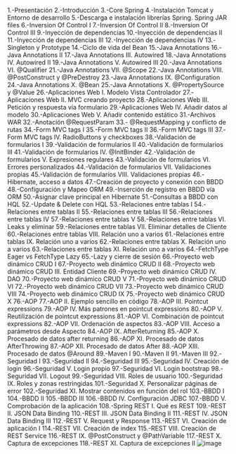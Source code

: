 1.-Presentación
2.-Introducción
3.-Core Spring
4.-Instalación Tomcat y Entorno de desarrollo
5.-Descarga e instalación librerías Spring. Spring JAR files
6.-Inversion Of Control I
7.-Inversion Of Control II
8.-Inversion Of Control III
9.-Inyección de dependencias
10.-Inyección de dependencias II
11.-Inyección de dependencias III
12.-Inyección de dependencias IV
13.-Singleton y Prototype
14.-Ciclo de vida del Bean
15.-Java Annotations
16.-Java Annotations II
17.-Java Annotations III. Autowired
18.-Java Annotations IV. Autowired II
19.-Java Annotations V. Autowired III
20.-Java Annotations VI. @Qualifier
21.-Java Annotations VII. @Scope
22.-Java Annotations VIII. @PostConstruct y @PreDestroy
23.-Java Annotations IX. @Configuration
24.-Java Annotations X. @Bean
25.-Java Annotations X. @PropertySource y @Value
26.-Aplicaciones Web I. Modelo Vista Controlador
27.-Aplicaciones Web II. MVC creando proyecto
28.-Aplicaciones Web III. Petición y respuesta vía formulario
29.-Aplicaciones Web IV. Añadir datos al modelo
30.-Aplicaciones Web V. Añadir contenido estático
31.-Archivos WAR
32.-Anotación @RequestParam
33.- @RequestMapping y conflicto de rutas
34.-Form MVC tags I
35.-Form MVC tags II
36.-Form MVC tags III
37.-Form MVC tags IV. RadioButtons y checkboxes
38.-Validación de formularios I
39.-Validación de formularios II
40.-Validación de formularios III
41.-Validación de formularios IV. @InitBinder
42.-Validación de formularios V. Expresiones regulares
43.-Validación de formularios VI. Errores personalizados
44.-Validación de formularios VII. Validaciones propias
45.-Validación de formularios VIII. Validaciones propias
46.-Hibernate, acceso a datos
47.-Creación de proyecto y conexión con BBDD
48.-Configuración y Mapeo ORM
49.-Inserción de registro en BBDD vía ORM
50.-Asignar clave principal en Hibernate
51.-Consultas a BBDD con HQL
52.-Update & Delete con HQL
53.-Relaciones entre tablas I
54.-Relaciones entre tablas II
55.-Relaciones entre tablas III
56.-Relaciones entre tablas IV
57.-Relaciones entre tablas V
58.-Relaciones entre tablas VI. Leaks y eliminar
59.-Relaciones entre tablas VII. Eliminar detalles de Cliente
60.-Relaciones entre tablas VIII. Relación uno a varios
61.-Relaciones entre tablas IX. Relación uno a varios
62.-Relaciones entre tablas X. Relación uno a varios
63.-Relaciones entre tablas XI. Relación uno a varios
64.-FetchType Eager vs FetchType Lazy
65.-Lazy y cierre de sesión
66.-Proyecto web dinámico CRUD I
67.-Proyecto web dinámico CRUD II
68.-Proyecto web dinámico CRUD III. Entidad Cliente
69.-Proyecto web dinámico CRUD IV. DAO
70.-Proyecto web dinámico CRUD V
71.-Proyecto web dinámico CRUD VI
72.-Proyecto web dinámico CRUD VII
73.-Proyecto web dinámico CRUD VIII
74.-Proyecto web dinámico CRUD IX
75.-Proyecto web dinámico CRUD X
76.-AOP
77.-AOP II. Ejemplo sencillo en código
78.-AOP III. Pointcut expressions
79.-AOP IV. Más patrones en pointcut expressions
80.-AOP V. Reutilización de pointcut expressions
81.-AOP VI. Combinación de pointcut expressions
82.-AOP VII. Ordenación de aspectos
83.-AOP VIII. Acceso a parámetros desde Aspecto
84.-AOP IX. AfterReturning
85.-AOP X. Procesado de datos after returning
86.-AOP XI. Procesado de datos AfterThrowing
87.-AOP XII. Procesado de datos After
88.-AOP XIII. Procesado de datos @Around
89.-Maven I
90.-Maven II
91.-Maven III
92.-Seguridad I
93.-Seguridad II
94.-Seguridad III
95.-Seguridad IV. Creación de login
96.-Seguridad V. Login propio
97.-Seguridad VI. Login bootstrap
98.-Seguridad VII. Logout
99.-Seguridad VIII. Roles de usuario
100.-Seguridad IX. Roles y zonas restringidas
101.-Seguridad X. Personalizar páginas de error
102.-Seguridad XI. Mostrar contenidos en función del rol
103.-BBDD I
104.-BBDD II
105.-BBDD III
106.-BBDD IV. Configuración JDBC
107.-BBDD V. Comprobación de la aplicación
108.-Spring REST I. Qué es REST
109.-REST II. JSON Data Binding
110.-REST III. JSON Data Binding II
111.-REST IV. JSON Data Binding III
112.-REST V. Request y Response
113.-REST VI. Creación de aplicación I
114.-REST VII. Creación de index
115.-REST VIII. Creación de REST Service
116.-REST IX. @PostConstruct y @PathVariable
117.-REST X. Captura de excepciones
118.-REST XI. Captura de excepciones II
![image](https://github.com/rolando1803/Spring/assets/55965131/938c1b22-de2c-4892-b2dd-38742b022f43)
